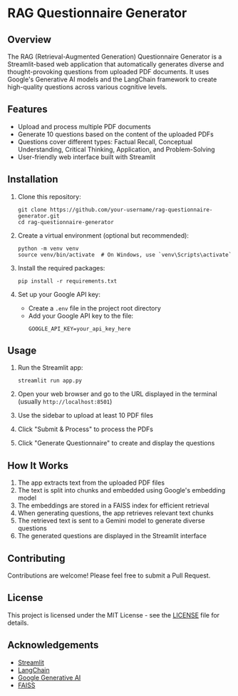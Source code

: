 # RAG Questionnaire Generator

## Overview

The RAG (Retrieval-Augmented Generation) Questionnaire Generator is a Streamlit-based web application that automatically generates diverse and thought-provoking questions from uploaded PDF documents. It uses Google's Generative AI models and the LangChain framework to create high-quality questions across various cognitive levels.

## Features

- Upload and process multiple PDF documents
- Generate 10 questions based on the content of the uploaded PDFs
- Questions cover different types: Factual Recall, Conceptual Understanding, Critical Thinking, Application, and Problem-Solving
- User-friendly web interface built with Streamlit

## Installation

1. Clone this repository:
   ```
   git clone https://github.com/your-username/rag-questionnaire-generator.git
   cd rag-questionnaire-generator
   ```

2. Create a virtual environment (optional but recommended):
   ```
   python -m venv venv
   source venv/bin/activate  # On Windows, use `venv\Scripts\activate`
   ```

3. Install the required packages:
   ```
   pip install -r requirements.txt
   ```

4. Set up your Google API key:
   - Create a `.env` file in the project root directory
   - Add your Google API key to the file:
     ```
     GOOGLE_API_KEY=your_api_key_here
     ```

## Usage

1. Run the Streamlit app:
   ```
   streamlit run app.py
   ```

2. Open your web browser and go to the URL displayed in the terminal (usually `http://localhost:8501`)

3. Use the sidebar to upload at least 10 PDF files

4. Click "Submit & Process" to process the PDFs

5. Click "Generate Questionnaire" to create and display the questions

## How It Works

1. The app extracts text from the uploaded PDF files
2. The text is split into chunks and embedded using Google's embedding model
3. The embeddings are stored in a FAISS index for efficient retrieval
4. When generating questions, the app retrieves relevant text chunks
5. The retrieved text is sent to a Gemini model to generate diverse questions
6. The generated questions are displayed in the Streamlit interface

## Contributing

Contributions are welcome! Please feel free to submit a Pull Request.

## License

This project is licensed under the MIT License - see the [LICENSE](LICENSE) file for details.

## Acknowledgements

- [Streamlit](https://streamlit.io/)
- [LangChain](https://python.langchain.com/)
- [Google Generative AI](https://ai.google/discover/generative-ai/)
- [FAISS](https://github.com/facebookresearch/faiss)
